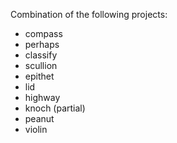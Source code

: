 Combination of the following projects:

* compass
* perhaps
* classify
* scullion
* epithet
* lid
* highway
* knoch (partial)
* peanut
* violin